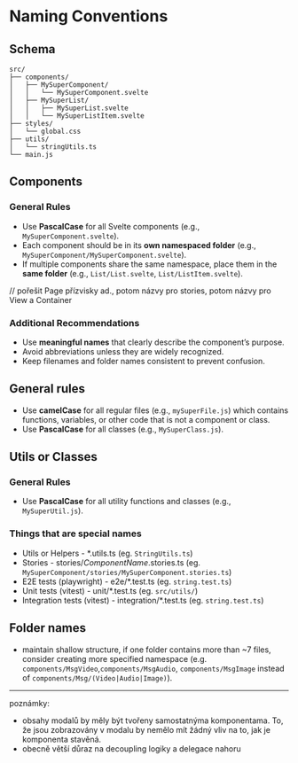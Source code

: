 # Naming Conventions

## Schema

```
src/
├── components/
│   ├── MySuperComponent/
│   │   └── MySuperComponent.svelte
│   ├── MySuperList/
│   │   ├── MySuperList.svelte
│   │   └── MySuperListItem.svelte
├── styles/
│   └── global.css
├── utils/
│   └── stringUtils.ts
└── main.js
```

## Components
### General Rules
- Use **PascalCase** for all Svelte components (e.g., `MySuperComponent.svelte`).
- Each component should be in its **own namespaced folder** (e.g., `MySuperComponent/MySuperComponent.svelte`).
- If multiple components share the same namespace, place them in the **same folder**
  (e.g., `List/List.svelte`, `List/ListItem.svelte`).

// pořešit Page přízvisky ad., potom názvy pro stories, potom názvy pro View a Container

### Additional Recommendations
- Use **meaningful names** that clearly describe the component’s purpose.
- Avoid abbreviations unless they are widely recognized.
- Keep filenames and folder names consistent to prevent confusion.

## General rules
- Use **camelCase** for all regular files (e.g., `mySuperFile.js`) which contains functions, variables, or other code that is not a component or class.
- Use **PascalCase** for all classes (e.g., `MySuperClass.js`).

## Utils or Classes
### General Rules
- Use **PascalCase** for all utility functions and classes (e.g., `MySuperUtil.js`).


### Things that are special names
- Utils or Helpers - *.utils.ts (eg. `StringUtils.ts`)
- Stories - stories/*ComponentName*.stories.ts (eg. `MySuperComponent/stories/MySuperComponent.stories.ts`)
- E2E tests (playwright) - e2e/*.test.ts (eg. `string.test.ts`)
- Unit tests (vitest) - unit/*.test.ts (eg. `src/utils/`)
- Integration tests (vitest) - integration/*.test.ts (eg. `string.test.ts`)

## Folder names
- maintain shallow structure, if one folder contains more than ~7 files, consider creating more specified namespace
(e.g. `components/MsgVideo`,`components/MsgAudio`, `components/MsgImage` instead of `components/Msg/(Video|Audio|Image)`).


------
poznámky:
- obsahy modalů by měly být tvořeny samostatnýma komponentama. To, že jsou zobrazovány v modalu by nemělo mít žádný vliv na to, jak je komponenta stavěná.
- obecně větší důraz na decoupling logiky a delegace nahoru
